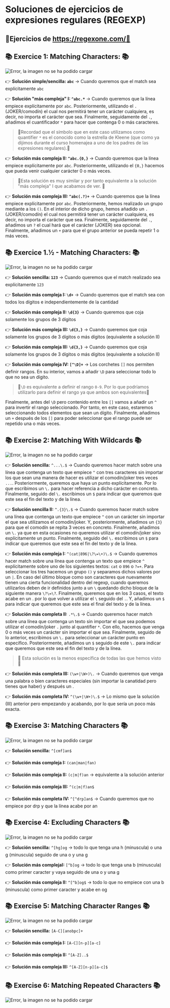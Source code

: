 # Soluciones de ejercicios de expresiones regulares (REGEXP)
## 📖Ejercicios de https://regexone.com/📖 

## 📚 **Exercice 1: Matching Characters:** 📚
![Error, la imagen no se ha podido cargar](https://github.com/DavidBernalGonzalez/SolucionesEjerciciosBootcampJava/blob/main/1.%20Regexp/regexpone/Enunciado1.png?raw=true  "Enunciado ejercicio 1")

👉 **Solución simple/sencilla: ``abc``** → Cuando queremos que el match sea explícitamente ``abc``  

👉 **Solución "más compleja" I: ``^abc.*``**  → Cuando queremos que la línea empiece explícitamente por ``abc``. Posteriormente, utilizando el ``.`` (JOKER/comodín) el cual nos permitirá tener un carácter cualquiera, es decir, no importa el carácter que sea. Finalmente, seguidamente del ``.``, añadimos el cuantificador ``*`` para hacer que contenga 0 o más caracteres. 
> 🚨Recordad que el símbolo que en este caso utilizamos como quantifier ``*`` es el conocido como la estrella de Kleene (que como ya dijimos durante el curso homenajea a uno de los padres de las expresiones regulares).🚨

👉 **Solución más compleja II: ``^abc.{0,}``** → Cuando queremos que la línea empiece explícitamente por ``abc``. Posteriormente, utilizando el ``{0,}`` hacemos que pueda venir cualquier carácter  0 o más veces. 
> 🚨Esta solución es muy similar y por tanto equivalente a la solución "más compleja" I que acabamos de ver. 🚨

👉 **Solución más compleja III: ``^abc(.?)+``** → Cuando queremos que la línea empiece explícitamente por ``abc``. Posteriormente, hemos realizado un grupo mediante a los ``()``. En el interior de dicho grupo, hemos añadido un ``.`` (JOKER/comodín) el cual nos permitirá tener un carácter cualquiera, es decir, no importa el carácter que sea. Finalmente, seguidamente del ``.``, añadimos un ``?`` el cual hará que el carácter (JOKER) sea opcional. Finalmente, añadimos un ``+`` para que el grupo anterior se pueda repetir 1 o más veces.

## 📚 **Exercice 1.½ -  Matching Characters:** 📚
![Error, la imagen no se ha podido cargar](https://github.com/DavidBernalGonzalez/SolucionesEjerciciosBootcampJava/blob/main/1.%20Regexp/regexpone/Enunciado%201.2.png?raw=true  "Enunciado ejercicio 1.½")

👉 **Solución sencilla:	``123``** → Cuando queremos que el match realizado sea explícitamente ``123``  

👉 **Solución más compleja I: ``\d+``**	 → Cuando queremos que el match sea con todos los dígitos e independientemente de la cantidad  
  
👉 **Solución más compleja II: ``\d{3}``** → Cuando queremos que coja solamente los grupos de 3 dígitos  

👉 **Solución más compleja III: ``\d{3,}``** → Cuando queremos que coja solamente los grupos de 3 dígitos o más dígitos (equivalente a solución II)  

👉 **Solución más compleja III: ``\d{3,}``** → Cuando queremos que coja solamente los grupos de 3 dígitos o más dígitos (equivalente a solución II) 

👉 **Solución más compleja IV: ``[^\D]+``** → Los corchetes ``[]`` nos permiten definir rangos. En su interior, vamos a añadir ``\D`` para seleccionar todo lo que no sea un dígito.  
>🚨``\D`` es equivalente a definir el rango ``0-9``. Por lo que podríamos utilizarlo para definir el rango ya que ambos son equivalentes🚨  

Finalmente, antes del ``\D`` pero contenido entre los ``[]`` vamos a añadir un ``^`` para invertir el rango seleccionado. Por tanto, en este caso, estaremos seleccionando todos elementos que sean un dígito. Finalmente, añadimos un ``+`` después de los ``[]`` para poder seleccionar que el rango puede ser repetido una o más veces.

## 📚 **Exercise 2: Matching With Wildcards** 📚

![Error, la imagen no se ha podido cargar](https://github.com/DavidBernalGonzalez/SolucionesEjerciciosBootcampJava/blob/main/1.%20Regexp/regexpone/Enunciado2.png?raw=true "Enunciado 2")  

👉 **Solución sencilla:** ``^...\.$``	→  Cuando queremos hacer match sobre una línea que contenga un texto que empiece ``^`` con tres caracteres sin importar los que sean una manera de hacer es utilizar el comodín/joker tres veces ``...``. Posteriormente, queremos que haya un punto explícitamente. Por lo que escribimos un ``\.`` para hacer referencia a dicho carácter en concreto. Finalmente, seguido del ``\.`` escribimos un ``$`` para indicar que queremos que este sea el fin del texto y de la línea.

👉 **Solución sencilla II:** ``^.{3}\.$``	→ Cuando queremos hacer match sobre una línea que contenga un texto que empiece ``^`` con un carácter sin importar el que sea utilizamos el comodín/joker. Y, posteriormente, añadimos un ``{3}`` para que el comodín se repita 3 veces en concreto. Finalmente, añadimos un ``\.`` ya que en esta ocasiones no queremos utilizar el comodín/joker sino explícitamente un punto. Finalmente, seguido del ``\.`` escribimos un ``$`` para indicar que queremos que este sea el fin del texto y de la línea.

👉 **Solución más compleja I:** ``^(cat|896|\?\=\+)\.$`` → Cuando queremos hacer match sobre una línea que contenga un texto que empiece ``^`` explícitamente sobre uno de los siguientes textos: ``cat`` o ``896`` o ``?=+``. Para seleccionar los tres hacemos un grupo ``()`` y separamos dichos valores por un ``|``. En caso del último bloque como son caracteres que nuevamente tienen una cierta funcionalidad dentro del regexp, cuando queremos utilizarlos deben de ir definidos junto a un ``\`` quedando dicho bloque de la siguiente manera ``\?\=\?``. Finalmente, queremos que en los 3 casos, el texto acabe en un . por lo que volver a utilizar el ``\`` seguido del ``.``. Y, añadimos un ``$`` para indicar que queremos que este sea el final del texto y de la línea.

👉 **Solución más completa II:** ``.*\.$`` → Cuando queremos hacer match sobre una línea que contenga un texto sin importar el que sea podemos utilizar el comodín/joker ``.`` junto al quantifier ``*``. Con ello, hacemos que venga 0 o más veces un carácter sin importar el que sea. Finalmente, seguido de lo anterior, escribimos un ``\.`` para seleccionar un carácter punto en específico. Posteriormente, añadimos un ``$`` seguido de este ``\.`` para indicar que queremos que este sea el fin del texto y de la línea.   
>🚨 Esta solución es la menos específica de todas las que hemos visto 🚨  

👉 **Solución más completa III:** ``(\w+|\W+)\.`` → Cuando queremos que venga una palabra o bien caracteres especiales (sin importar la canatidad pero tienes que haber) y después un .	

👉 **Solución más completa IV:** ``^(\w+|\W+)\.$`` → Lo mismo que la solución (III) anterior  pero empezando y acabando, por lo que sería un poco más exacta.

## 📚 **Exercise 3: Matching Characters** 📚

![Error, la imagen no se ha podido cargar](https://github.com/DavidBernalGonzalez/SolucionesEjerciciosBootcampJava/blob/main/1.%20Regexp/regexpone/Enunciado3.png?raw=true "Enunciado 3")

👉 **Solución sencilla:** ``^[cmf]an$``  

👉 **Solución más compleja I:**	``(can|man|fan)``  

👉 **Solución más compleja II:** ``(c|m|f)an`` → equivalente a la solución anterior  

👉 **Solución más compleja III:** ``^(c|m|f)an$``  

👉 **Solución más completa IV:** ``^[^drp]an$`` → Cuando queremos que no empiece por drp y que la línea acabe por an  

## 📚 **Exercise 4: Excluding Characters** 📚
![Error, la imagen no se ha podido cargar](https://github.com/DavidBernalGonzalez/SolucionesEjerciciosBootcampJava/blob/main/1.%20Regexp/regexpone/Enunciado4.png?raw=true "Enunciado 4")

👉 **Solución sencilla:** ``^[hg]og`` → todo lo que tenga una h (minuscula) o una g (minuscula) seguido de una o y una g  

👉 **Solución más complejaI:** ``[^b]og`` → todo lo que tenga una b (minuscula) como primer caracter y vaya seguido de una o y una g  

👉 **Solución más compleja II:** ``^[^b]og$`` → todo lo que no empiece con una b (minuscula) como primer caracter y acabe en og  

## 📚 **Exercise 5: Matching Character Ranges** 📚
![Error, la imagen no se ha podido cargar](https://github.com/DavidBernalGonzalez/SolucionesEjerciciosBootcampJava/blob/main/1.%20Regexp/regexpone/Enunciado5.png?raw=true "Enunciado 5")  

👉 **Solución sencilla:** ``[A-C][anobpc]+``  

👉 **Solución más compleja I:** ``[A-C][n-p][a-c]``  

👉 **Solución más compleja II:** ``^[A-Z]..$``  

👉 **Solución más compleja III:** ``^[A-Z][n-p][a-c]$`` 

## 📚 **Exercise 6: Matching Repeated Characters** 📚
![Error, la imagen no se ha podido cargar](https://github.com/DavidBernalGonzalez/SolucionesEjerciciosBootcampJava/blob/main/1.%20Regexp/regexpone/Enunciado6.png?raw=true "Enunciado 6") 

